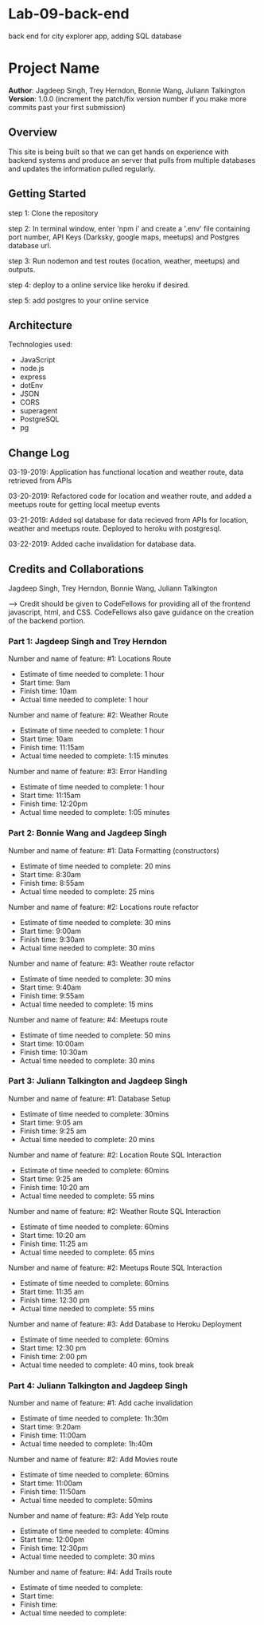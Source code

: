 # Lab-09-back-end
back end for city explorer app, adding SQL database

# Project Name

**Author**: Jagdeep Singh, Trey Herndon, Bonnie Wang, Juliann Talkington
**Version**: 1.0.0 (increment the patch/fix version number if you make more commits past your first submission)

## Overview
<!-- Provide a high level overview of what this application is and why you are building it, beyond the fact that it's an assignment for this class. (i.e. What's your problem domain?) -->
This site is being built so that we can get hands on experience with backend systems and produce an server that pulls from multiple databases and updates the information pulled regularly.

## Getting Started

  step 1: Clone the repository
  
  step 2: In terminal window, enter 'npm i' and create a '.env' file containing port number, API Keys (Darksky, google maps, meetups) and Postgres database url.
  
  step 3: Run nodemon and test routes (location, weather, meetups) and outputs.
  
  step 4: deploy to a online service like heroku if desired.
  
  step 5: add postgres to your online service

## Architecture

Technologies used:

  - JavaScript
  - node.js
  - express
  - dotEnv
  - JSON
  - CORS
  - superagent
  - PostgreSQL
  - pg 

## Change Log

03-19-2019: Application has functional location and weather route, data retrieved from APIs

03-20-2019: Refactored code for location and weather route, and added a meetups route for getting local meetup events

03-21-2019: Added sql database for data recieved from APIs for location, weather and meetups route. Deployed to heroku with postgresql.

03-22-2019: Added cache invalidation for database data.

## Credits and Collaborations

Jagdeep Singh, Trey Herndon, Bonnie Wang, Juliann Talkington

-->
Credit should be given to CodeFellows for providing all of the frontend javascript, html, and CSS. CodeFellows also gave guidance on the creation of the backend portion.


### Part 1: Jagdeep Singh and Trey Herndon 

Number and name of feature: #1: Locations Route

- Estimate of time needed to complete: 1 hour
- Start time: 9am
- Finish time: 10am
- Actual time needed to complete: 1 hour

Number and name of feature: #2: Weather Route

- Estimate of time needed to complete: 1 hour
- Start time: 10am
- Finish time: 11:15am
- Actual time needed to complete: 1:15 minutes

Number and name of feature: #3: Error Handling

- Estimate of time needed to complete: 1 hour
- Start time: 11:15am
- Finish time: 12:20pm
- Actual time needed to complete: 1:05 minutes


### Part 2: Bonnie Wang and Jagdeep Singh

Number and name of feature: #1: Data Formatting (constructors)

- Estimate of time needed to complete: 20 mins
- Start time: 8:30am
- Finish time: 8:55am
- Actual time needed to complete: 25 mins


Number and name of feature: #2: Locations route refactor

- Estimate of time needed to complete: 30 mins
- Start time: 9:00am
- Finish time: 9:30am
- Actual time needed to complete: 30 mins


Number and name of feature: #3: Weather route refactor

- Estimate of time needed to complete: 30 mins
- Start time: 9:40am
- Finish time: 9:55am
- Actual time needed to complete: 15 mins


Number and name of feature: #4: Meetups route

- Estimate of time needed to complete: 50 mins
- Start time: 10:00am
- Finish time: 10:30am
- Actual time needed to complete: 30 mins

### Part 3: Juliann Talkington and Jagdeep Singh

Number and name of feature: #1: Database Setup

- Estimate of time needed to complete: 30mins
- Start time: 9:05 am
- Finish time: 9:25 am
- Actual time needed to complete: 20 mins


Number and name of feature: #2: Location Route SQL Interaction

- Estimate of time needed to complete: 60mins
- Start time: 9:25 am
- Finish time: 10:20 am
- Actual time needed to complete: 55 mins

Number and name of feature: #2: Weather Route SQL Interaction

- Estimate of time needed to complete: 60mins
- Start time: 10:20 am
- Finish time: 11:25 am
- Actual time needed to complete: 65 mins

Number and name of feature: #2: Meetups Route SQL Interaction

- Estimate of time needed to complete: 60mins
- Start time: 11:35 am
- Finish time: 12:30 pm
- Actual time needed to complete: 55 mins


Number and name of feature: #3: Add Database to Heroku Deployment

- Estimate of time needed to complete: 60mins
- Start time: 12:30 pm
- Finish time: 2:00 pm
- Actual time needed to complete: 40 mins, took break

### Part 4: Juliann Talkington and Jagdeep Singh

Number and name of feature: #1: Add cache invalidation

- Estimate of time needed to complete: 1h:30m
- Start time: 9:20am
- Finish time: 11:00am
- Actual time needed to complete: 1h:40m

Number and name of feature: #2: Add Movies route

- Estimate of time needed to complete: 60mins
- Start time: 11:00am
- Finish time: 11:50am
- Actual time needed to complete: 50mins

Number and name of feature: #3: Add Yelp route

- Estimate of time needed to complete: 40mins
- Start time: 12:00pm
- Finish time: 12:30pm
- Actual time needed to complete: 30 mins

Number and name of feature: #4: Add Trails route

- Estimate of time needed to complete: 
- Start time:
- Finish time:
- Actual time needed to complete: